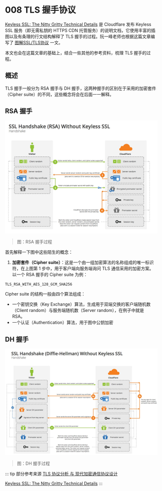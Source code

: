 # 008 TLS 握手协议

[Keyless SSL: The Nitty Gritty Technical Details](https://blog.cloudflare.com/keyless-ssl-the-nitty-gritty-technical-details/) 是 Cloudflare 发布 Keyless SSL 服务（即无需私钥的 HTTPS CDN 托管服务）的说明文档，它使用丰富的插图以及有条理的行文结构解释了 TLS 握手的过程。阮一峰老师也根据这篇文章编写了 [图解SSL/TLS协议](https://www.ruanyifeng.com/blog/2014/09/illustration-ssl.html) 一文。

本文也会在这篇文章的基础上，结合一些其他的参考资料，梳理 TLS 握手的过程。

## 概述

TLS 握手一般分为 RSA 握手与 DH 握手，这两种握手的区别在于采用的加密套件（Cipher suite）的不同，这些概念将会在后面一一解释。

## RSA 握手

![RSA 握手过程](../image/00017.jpg)
> 图：RSA 握手过程

首先解释一下图中这些陌生的概念：

1. **加密套件（Cipher suite）**：这是一个由一组加密算法的名称组成的唯一标识符，在上图第 1 步中，用于客户端向服务端询问 TLS 通信采用的加密方案。以一个 RSA 握手的 Cipher suite 为例：

```
TLS_RSA_WITH_AES_128_GCM_SHA256
```

Cipher suite 的结构一般由四个算法组成：

- 一个密钥交换（Key Exchange）算法，生成用于双端交换的客户端随机数（Client random）与服务端随机数（Server random），在例子中就是 RSA。
- 一个认证（Authentication）算法，用于图中公钥加密


## DH 握手

![DH 握手过程](../image/00018.jpg)
> 图：DH 握手过程

::: tip 部分参考来源
[TLS 协议分析 与 现代加密通信协议设计](https://blog.helong.info/post/2015/09/06/tls-protocol-analysis-and-crypto-protocol-design/)

[Keyless SSL: The Nitty Gritty Technical Details](https://blog.cloudflare.com/keyless-ssl-the-nitty-gritty-technical-details/)
:::
